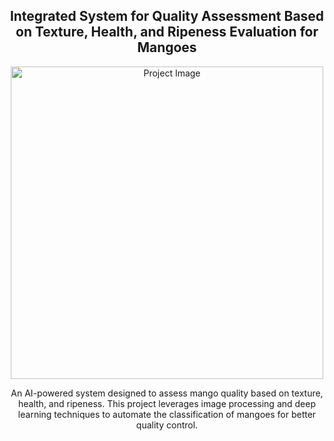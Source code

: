 <h2 align="center">Integrated System for Quality Assessment Based on Texture, Health, and Ripeness Evaluation for Mangoes</h2>

<p align="center">
  <img src="C:/Users/91798/Desktop/CreativeDesigns.png" alt="Project Image" width="500">
</p>

<p align="center">
  An AI-powered system designed to assess mango quality based on texture, health, and ripeness.  
  This project leverages image processing and deep learning techniques to automate the classification of mangoes for better quality control.
</p>
